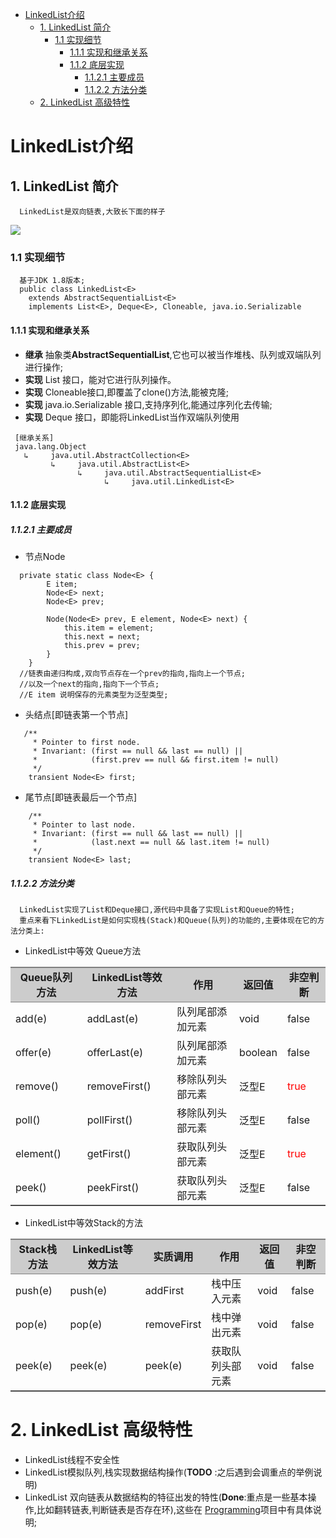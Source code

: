 <!-- GFM-TOC -->
* [LinkedList介绍](#linkedlist介绍)
    * [1. LinkedList 简介](#1-linkedlist-简介)
       * [1.1 实现细节](#11-实现细节)
         * [1.1.1 实现和继承关系](#111-实现和继承关系) 
         * [1.1.2 底层实现](#112-底层实现)
           * [1.1.2.1 主要成员](#1121-主要成员)
           * [1.1.2.2 方法分类](#1122-方法分类)
    * [2. LinkedList 高级特性](#2-linkedlist-高级特性)
           
<!-- GFM-TOC -->
# LinkedList介绍
## 1. LinkedList 简介
```
  LinkedList是双向链表,大致长下面的样子
```
![](https://www.geeksforgeeks.org/wp-content/uploads/gq/2014/03/DLL1.png)
### 1.1 实现细节
```
  基于JDK 1.8版本;
  public class LinkedList<E>
    extends AbstractSequentialList<E>
    implements List<E>, Deque<E>, Cloneable, java.io.Serializable
```
#### 1.1.1 实现和继承关系
   - **继承** 抽象类**AbstractSequentialList**,它也可以被当作堆栈、队列或双端队列进行操作;
   - **实现** List 接口，能对它进行队列操作。
   - **实现** Cloneable接口,即覆盖了clone()方法,能被克隆;
   - **实现** java.io.Serializable 接口,支持序列化,能通过序列化去传输;
   - **实现** Deque 接口，即能将LinkedList当作双端队列使用
 
```
 [继承关系]
 java.lang.Object
   ↳     java.util.AbstractCollection<E>
         ↳     java.util.AbstractList<E>
               ↳     java.util.AbstractSequentialList<E>
                     ↳     java.util.LinkedList<E>
```
#### 1.1.2 底层实现
##### 1.1.2.1 主要成员
 - 节点Node
```
  private static class Node<E> {
        E item;
        Node<E> next;
        Node<E> prev;

        Node(Node<E> prev, E element, Node<E> next) {
            this.item = element;
            this.next = next;
            this.prev = prev;
        }
    }
  //链表由递归构成,双向节点存在一个prev的指向,指向上一个节点;
  //以及一个next的指向,指向下一个节点;
  //E item 说明保存的元素类型为泛型类型;
```
 - 头结点[即链表第一个节点]
```
   /**
     * Pointer to first node.
     * Invariant: (first == null && last == null) ||
     *            (first.prev == null && first.item != null)
     */
    transient Node<E> first;
```
 - 尾节点[即链表最后一个节点]
```
    /**
     * Pointer to last node.
     * Invariant: (first == null && last == null) ||
     *            (last.next == null && last.item != null)
     */
    transient Node<E> last;
```
##### 1.1.2.2 方法分类
```
  LinkedList实现了List和Deque接口,源代码中具备了实现List和Queue的特性;
  重点来看下LinkedList是如何实现栈(Stack)和Queue(队列)的功能的,主要体现在它的方法分类上:
```
 - LinkedList中等效 Queue方法
<table frame="hsides" rules="groups" cellspacing=0 cellpadding=0>
<!-- 表头部分 -->
<thead align=center style="font-weight:bolder; background-color:#cccccc">
     <tr>
          <td>Queue队列方法</td>
          <td>LinkedList等效方法</td>
          <td>作用</td>
          <td>返回值</td>
          <td>非空判断</td>
     </tr>
</thead>

<tbody>
    <tr>
        <td>add(e)</td>
        <td>addLast(e)</td>
        <td>队列尾部添加元素</td>
        <td>void</td>
        <td>false</td>
    </tr>
    <tr>
        <td>offer(e)</td>
        <td>offerLast(e)</td>
        <td>队列尾部添加元素</td>
        <td>boolean</td>
        <td>false</td>
    </tr>
    <tr>
        <td>remove()</td>
        <td>removeFirst()</td>
        <td>移除队列头部元素</td>
        <td>泛型E</td>
        <td><font color="red">true</font></td>
    </tr>
    <tr>
        <td>poll()</td>
        <td>pollFirst()</td>
        <td>移除队列头部元素</td>
        <td>泛型E</td>
        <td>false</td>
    </tr>
    <tr>
        <td>element()</td>
        <td>getFirst()</td>
        <td>获取队列头部元素</td>
        <td>泛型E</td>
        <td><font color="red">true</font></td>
    </tr>
    <tr>
        <td>peek()</td>
        <td>peekFirst()</td>
        <td>获取队列头部元素</td>
        <td>泛型E</td>
        <td>false</td>
    </tr>
</tbody>
</table>

 - LinkedList中等效Stack的方法

<table frame="hsides" rules="groups" cellspacing=0 cellpadding=0>
<!-- 表头部分 -->
<thead align=center style="font-weight:bolder; background-color:#cccccc">
     <tr>
          <td>Stack栈方法</td>
          <td>LinkedList等效方法</td>
          <td>实质调用</td>
          <td>作用</td>
          <td>返回值</td>
          <td>非空判断</td>
     </tr>
</thead>

<tbody>
    <tr>
        <td>push(e)</td>
        <td>push(e)</td>
        <td>addFirst</td>
        <td>栈中压入元素</td>
        <td>void</td>
        <td>false</td>
    </tr>
     <tr>
        <td>pop(e)</td>
        <td>pop(e)</td>
        <td>removeFirst</td>
        <td>栈中弹出元素</td>
        <td>void</td>
        <td>false</td>
    </tr>
    <tr>
        <td>peek(e)</td>
        <td>peek(e)</td>
        <td>peek(e)</td>
        <td>获取队列头部元素</td>
        <td>void</td>
        <td>false</td>
    </tr>
</tbody>
</table>

# 2. LinkedList 高级特性
 - LinkedList线程不安全性
 - LinkedList模拟队列,栈实现数据结构操作(**TODO** :之后遇到会调重点的举例说明)
 - LinkedList 双向链表从数据结构的特征出发的特性(**Done**:重点是一些基本操作,比如翻转链表,判断链表是否存在环),这些在 [Programming](https://github.com/553899811/Programming/tree/master/Data%20Structures/List/LinkedList/java)项目中有具体说明;